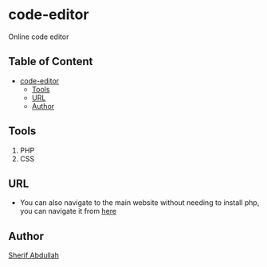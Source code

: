 # code-editor

Online code editor

## Table of Content
- [code-editor](#code-editor)
  * [Tools](#tools)
  * [URL](#url)
  * [Author](#author)

## Tools
1. PHP
2. CSS



## URL
* You can also navigate to the main website without needing to install php, you can navigate it from [here](http://sherif.rf.gd/code_now/)

## Author
[Sherif Abdullah](https://github.com/sherif-abdallah)
